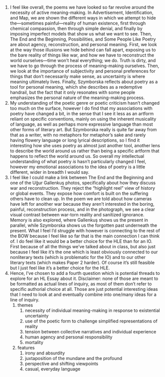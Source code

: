 1. I feel like overall, the poems we have looked so far revolve around the necessity of active meaning-making. In Advertisement, Identification, and Map, we are shown the different ways in which we attempt to hide the—sometimes painful—reality of human existence, first through chemical compassion, then through simple denial, and finally by imposing imperfect models that show us what we want to see. Then, The End and the Beginning, Possibilities, and Some People Like Poetry are about agency, reconstruction, and personal meaning. First, we look at the way those illusions we hide behind can fall apart, exposing us to the bare reality of things like war, and how we have to reconstruct the world ourselves—time won’t heal everything; we do. Truth is dirty, and we have to go through the process of meaning-making ourselves. Then, we look at the importance of subjectivity and personal preferences for things that don’t necessarily make sense, as uncertainty is where meaning ultimately lives. Finally, Szymborska reflects about poetry as a tool for personal meaning, which she describes as a redemptive handrail, but the fact that it only resonates with some people emphasizes the personal nature of the meaning-making process.  
2. My understanding of the poetic genre or poetic criticism hasn’t changed too much on the surface, however I do find that my associations with poetry have changed a bit, in the sense that I see it less as an artform reliant on specific conventions, mainly on using the inherent musicality of language, as well as perhaps more expressive language than most other forms of literary art. But Szymborska really is quite far away from that as a writer, with no metaphors for metaphor’s sake and rarely having flowery language or long lyrical descriptions, so I find it interesting how she uses poetry as almost just another tool, another lens to describe the world around us rather than being a specific artform that happens to reflect the world around us. So overall my intellectual understanding of what poetry *is* hasn’t particularly changed I feel, however my emotional associations to the idea of poetry is a little different, wider in breadth I would say.  
3. I feel like I could make a link between The End and the Beginning and one of the Uğur Gallenkuş photos, specifically about how they discuss war and reconstruction. They reject the “highlight reel” view of history or global events. They expose how comfort is built on the suffering others have to clean up. In the poem we are told about how cameras have left for anoither war because they aren’t interested in the boring, painful, reconstruction process, and in the photograph, we see a clear visual contrast between war-torn reality and sanitized ignorance. Memory is also explored, where Gallenkuş shows us the present in parallel, while Szymborska shows us the forgotten past underneath the present. What I feel I’d struggle with however is connecting to the rest of the BOW because I feel like so far that is the main connection I can think of. I do feel like it would be a better choice for the HLE than for an IO. First because of all the things we’ve talked about in class, but also just because I feel like it’s the one which is least obviously connected to our nonliterary texts (which is problematic for the IO) and to our other literary texts (which makes Paper 2 harder). Of course it’s still feasible but I just feel like it’s a better choice for the HLE.  
4. Hence, I’ve chosen to add a fourth question which is potential threads to explore for an HL Essay about it. Disclaimer: none of those are meant to be formatted as actual lines of inquiry, as most of them don’t refer to specific authorial choice at all. Those are just potential interesting ideas that I need to look at and eventually combine into one/many ideas for a line of inquiry.
	1. themes
		1. necessity of individual meaning-making in response to existential uncertainty  
		2. use of the poetic form to challenge simplified representations of reality  
		3. tension between collective narratives and individual experience  
		4. human agency and personal responsibility   
		5. mortality
	2. features
		1. irony and absurdity
		2. juxtaposition of the mundane and the profound
		3. perspective and shifting viewpoints
		4. casual, everyday language